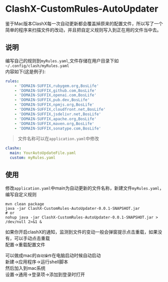# ClashX-CustomRules-AutoUpdater

鉴于Mac版本ClashX每一次自动更新都会覆盖掉原来的配置文件，所以写了一个简单的程序来扫描文件的改动，并且把自定义规则写入到正在用的文件当中去。

## 说明
编写自己的规则到`myRules.yaml`,文件存储在用户目录下如`~/.config/clash/myRules.yaml`    
内容如下(这是例子):
```yaml
rules:
    - 'DOMAIN-SUFFIX,rubygem.org,BosLife'
    - 'DOMAIN-SUFFIX,github.com,BosLife'
    - 'DOMAIN-SUFFIX,openai.com,BosLife'
    - 'DOMAIN-SUFFIX,pub.dev,BosLife'
    - 'DOMAIN-SUFFIX,npmjs.org,BosLife'
    - 'DOMAIN-SUFFIX,cloudfront.net,BosLife'
    - 'DOMAIN-SUFFIX,jsdelivr.net,BosLife'
    - 'DOMAIN-SUFFIX,apache.org,BosLife'
    - 'DOMAIN-SUFFIX,maven.org,BosLife'
    - 'DOMAIN-SUFFIX,sonatype.com,BosLife'
```

>文件名称可以在`application.yaml`中修改
```yaml
clashx:
  main: YourAutoUpdateFile.yaml
  custom: myRules.yaml
```

## 使用
修改`application.yaml`中main为自动更新的文件名称，新建文件`myRules.yaml`，编写自定义规则
```shell
mvn clean package
java -jar ClashX-CustomRules-AutoUpdater-0.0.1-SNAPSHOT.jar
# or
nohup java -jar ClashX-CustomRules-AutoUpdater-0.0.1-SNAPSHOT.jar > /dev/null 2>&1 &
```
如果你开启clashX的通知，监测到文件的变动一般会弹窗提示点击重载，如果没有，可以手动点击重载    
配置->重载配置文件    

可以做成mac的`自动操作`在电脑启动时候自动启动    
新建->应用程序->运行shell脚本    
然后加入到mac系统    
设置->通用->登录项->添加到登录时打开
